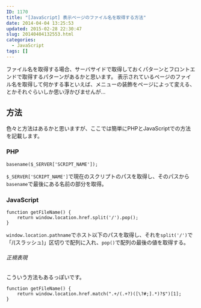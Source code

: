 ```yaml
---
ID: 1170
title: "[JavaScript] 表示ページのファイル名を取得する方法"
date: 2014-04-04 13:25:53
updated: 2015-02-28 22:30:47
slug: 20140404132553.html
categories:
  - JavaScript
tags: []
---
```


ファイル名を取得する場合、サーバサイドで取得しておくパターンとフロントエンドで取得するパターンがあるかと思います。
表示されているページのファイル名を取得して何かする事といえば、メニューの装飾をページによって変える、とかそれぐらいしか思い浮かびませんが…

<!--more-->
<h2>方法</h2>
色々と方法はあるかと思いますが、ここでは簡単にPHPとJavaScriptでの方法を記載します。

<h3>PHP</h3>
<pre class="php"><code>basename($_SERVER['SCRIPT_NAME']);</code></pre>

<code>\$\_SERVER['SCRIPT_NAME']</code>で現在のスクリプトのパスを取得し、そのパスから<code>basename</code>で最後にある名前の部分を取得。

<h3>JavaScript</h3>
<pre class="javascript"><code>function getFileName() {
    return window.location.href.split('/').pop();
}</code></pre>

<code>window.location.pathname</code>でホスト以下のパスを取得し、それを<code>split('/')</code>で「/(スラッシュ)」区切りで配列に入れ、<code>pop()</code>で配列の最後の値を取得する。

<h6>正規表現</h6>
こういう方法もあるっぽいです。
<pre class="javascript"><code>function getFileName() {
    return window.location.href.match(".+/(.+?)([\?#;].*)?$")[1];
}
</code></pre>
